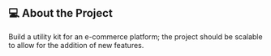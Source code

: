 ## 💻 About the Project

Build a utility kit for an e-commerce platform; the project should be scalable to allow for the addition of new features.